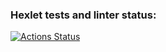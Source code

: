 ### Hexlet tests and linter status:
[![Actions Status](https://github.com/casanex/java-project-71/workflows/hexlet-check/badge.svg)](https://github.com/casanex/java-project-71/actions)